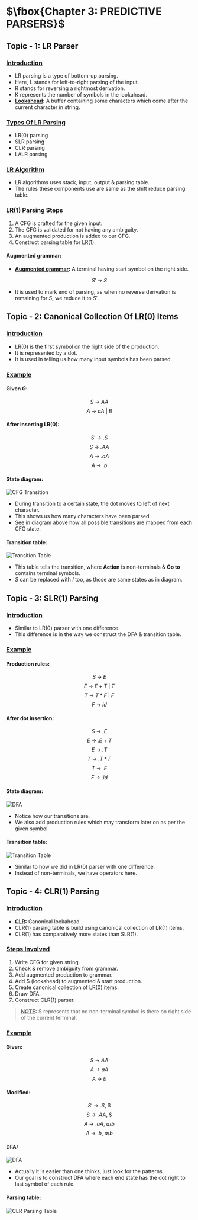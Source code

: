 # $\fbox{Chapter 3: PREDICTIVE PARSERS}$





## **Topic - 1: LR Parser**

### <u>Introduction</u>

- LR parsing is a type of bottom-up parsing.
- Here, L stands for left-to-right parsing of the input.
- R stands for reversing a rightmost derivation.
- K represents the number of symbols in the lookahead.
- **<u>Lookahead</u>:** A buffer containing some characters which come after the current character in string.


### <u>Types Of LR Parsing</u>

- LR(0) parsing
- SLR parsing
- CLR parsing
- LALR parsing


### <u>LR Algorithm</u>

- LR algorithms uses stack, input, output & parsing table.
- The rules these components use are same as the shift reduce parsing table.


### <u>LR(1) Parsing Steps</u>

1. A CFG is crafted for the given input.
2. The CFG is validated for not having any ambiguity.
3. An augmented production is added to our CFG.
4. Construct parsing table for LR(1).

#### Augmented grammar:

- **<u>Augmented grammar</u>:** A terminal having start symbol on the right side.

$$ S'\;\rightarrow\;S$$

- It is used to mark end of parsing, as when no reverse derivation is remaining for $S$, we reduce it to $S'$.



## **Topic - 2: Canonical Collection Of LR(0) Items**

### <u>Introduction</u>

- LR(0) is the first symbol on the right side of the production.
- It is represented by a dot.
- It is used in telling us how many input symbols has been parsed.


### <u>Example</u>

#### Given $G$:

$$ S\;\rightarrow\;AA $$
$$ A\;\rightarrow\;aA\;|\;B $$

#### After inserting LR(0):

$$ S'\;\rightarrow\;.S $$
$$ S\;\rightarrow\;.AA $$
$$ A\;\rightarrow\;.aA $$
$$ A\;\rightarrow\;.b $$

#### State diagram:

![CFG Transition](./media/image23.png)

- During transition to a certain state, the dot moves to left of next character.
- This shows us how many characters have been parsed.
- See in diagram above how all possible transitions are mapped from each CFG state.

#### Transition table:

![Transition Table](./media/image26.png)

- This table tells the transition, where **Action** is non-terminals & **Go to** contains terminal symbols.
- $S$ can be replaced with $I$ too, as those are same states as in diagram.



## **Topic - 3: SLR(1) Parsing**

### <u>Introduction</u>

- Similar to LR(0) parser with one difference.
- This difference is in the way we construct the DFA & transition table.


### <u>Example</u>

#### Production rules:

$$ S\;\rightarrow\;E $$
$$ E\;\rightarrow\;E\;+\;T\;|\;T $$
$$ T\;\rightarrow\;T\;*\;F\;|\;F $$
$$ F\;\rightarrow\;id $$

#### After dot insertion:

$$ S\;\rightarrow\;.E $$
$$ E\;\rightarrow\;.E\;+\;T $$
$$ E\;\rightarrow\;.T $$
$$ T\;\rightarrow\;.T\;*\;F $$
$$ T\;\rightarrow\;.F $$
$$ F\;\rightarrow\;.id $$

#### State diagram:

![DFA](./media/image24.png)

- Notice how our transitions are.
- We also add production rules which may transform later on as per the given symbol.


#### Transition table:

![Transition Table](./media/image25.png)

- Similar to how we did in LR(0) parser with one difference.
- Instead of non-terminals, we have operators here.



## **Topic - 4: CLR(1) Parsing**

### <u>Introduction</u>

- **<u>CLR</u>:** Canonical lookahead
- CLR(1) parsing table is build using canonical collection of LR(1) items.
- CLR(1) has comparatively more states than SLR(1).


### <u>Steps Involved</u>

1. Write CFG for given string.
2. Check & remove ambiguity from grammar.
3. Add augmented production to grammar.
4. Add $\$$ (lookahead) to augmented & start production.
5. Create canonical collection of LR(0) items.
6. Draw DFA.
7. Construct CLR(1) parser.

>**<u>NOTE</u>:**
>$\$$ represents that no non-terminal symbol is there on right side of the current terminal.


### <u>Example</u>

#### Given:

$$ S\;\rightarrow\;AA $$
$$ A\;\rightarrow\;aA $$
$$ A\;\rightarrow\;b $$

#### Modified:

$$ S'\;\rightarrow\;.S,\;\$ $$
$$ S\;\rightarrow\;.AA,\;\$ $$
$$ A\;\rightarrow\;.aA,\;a/b $$
$$ A\;\rightarrow\;.b,\;a/b $$

#### DFA:

![DFA](./media/image27.png)

- Actually it is easier than one thinks, just look for the patterns.
- Our goal is to construct DFA where each end state has the dot right to last symbol of each rule.

#### Parsing table:

![CLR Parsing Table](./media/image28.png)
